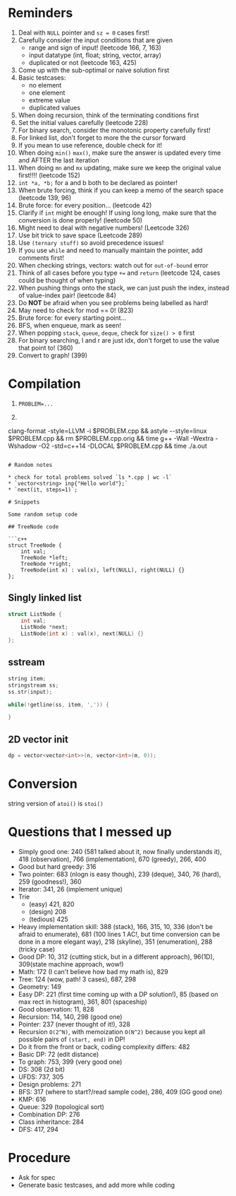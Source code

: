 # Reminders

1. Deal with `NULL` pointer and `sz = 0` cases first!
2. Carefully consider the input conditions that are given
    * range and sign of input! (leetcode 166, 7, 163)
    * input datatype (int, float; string, vector, array)
    * duplicated or not (leetcode 163, 425)
3. Come up with the sub-optimal or naive solution first
4. Basic testcases:
    * no element
    * one element
    * extreme value
    * duplicated values
5. When doing recursion, think of the terminating conditions first
6. Set the initial values carefully (leetcode 228)
7. For binary search, consider the monotonic property carefully first!
8. For linked list, don't forget to more the the cursor forward
9. If you mean to use reference, double check for it!
10. When doing `min()` `max()`, make sure the answer is updated every time and AFTER the last iteration
11. When doing `mn` and `mx` updating, make sure we keep the original value first!!!! (leetcode 152)
12. `int *a, *b;` for a and b both to be declared as pointer!
13. When brute forcing, think if you can keep a memo of the search space (leetcode 139, 96)
14. Brute force: for every position... (leetcode 42)
15. Clarify if `int` might be enough! If using long long, make sure that the conversion is done properly! (leetcode 50)
16. Might need to deal with negative numbers! (Leetcode 326)
17. Use bit trick to save space (Leetcode 289)
18. Use `(ternary stuff)` so avoid precedence issues!
19. If you use `while` and need to manually maintain the pointer, add comments first!
20. When checking strings, vectors: watch out for `out-of-bound` error
21. Think of all cases before you type `+=` and `return` (leetcode 124, cases could be thought of when typing)
22. When pushing things onto the stack, we can just push the index, instead of value-index pair! (leetcode 84)
23. Do **NOT** be afraid when you see problems being labelled as hard!
24. May need to check for mod == 0! (823)
25. Brute force: for every starting point...
26. BFS, when enqueue, mark as seen!
27. When popping `stack`, `queue`, `deque`, check for `size() > 0` first
28. For binary searching, l and r are just idx, don't forget to use the value that point to! (360)
29. Convert to graph! (399)

# Compilation

1. `PROBLEM=...`
2. ```bash
clang-format -style=LLVM -i $PROBLEM.cpp && astyle --style=linux $PROBLEM.cpp && rm $PROBLEM.cpp.orig && time g++ -Wall -Wextra -Wshadow -O2 -std=c++14 -DLOCAL $PROBLEM.cpp && time ./a.out
```

# Random notes

* check for total problems solved `ls *.cpp | wc -l`
* `vector<string> inp{"Hello world"};`
* `next(it, steps=1)`;

# Snippets

Some random setup code

## TreeNode code

```c++
struct TreeNode {
    int val;
    TreeNode *left;
    TreeNode *right;
    TreeNode(int x) : val(x), left(NULL), right(NULL) {}
};
```

## Singly linked list

```c++
struct ListNode {
    int val;
    ListNode *next;
    ListNode(int x) : val(x), next(NULL) {}
};
```

## sstream

```c++
string item;
stringstream ss;
ss.str(input);

while(!getline(ss, item, ',')) {

}
```

## 2D vector init

```c++
dp = vector<vector<int>>(n, vector<int>(m, 0));
```

# Conversion

string version of `atoi()` is `stoi()`

# Questions that I messed up

* Simply good one: 240 (581 talked about it, now finally understands it), 418 (observation), 766 (implementation), 670 (greedy), 266, 400
* Good but hard greedy: 316
* Two pointer: 683 (nlogn is easy though), 239 (deque), 340, 76 (hard), 259 (goodness!), 360
* Iterator: 341, 26 (implement unique)
* Trie
    * (easy) 421, 820
    * (design) 208
    * (tedious) 425
* Heavy implementation skill: 388 (stack), 166, 315, 10, 336 (don't be afraid to enumerate), 681 (100 lines 1 AC!, but time conversion can be done in a more elegant way), 218 (skyline), 351 (enumeration), 288 (tricky case)
* Good DP: 10, 312 (cutting stick, but in a different approach), 96(1D), 309(state machine approach, wow!)
* Math: 172 (I can't believe how bad my math is), 829
* Tree: 124 (wow, path! 3 cases), 687, 298
* Geometry: 149
* Easy DP: 221 (first time coming up with a DP solution!), 85 (based on max rect in histogram), 361, 801 (spaceship)
* Good observation: 11, 828
* Recursion: 114, 140, 298 (good one)
* Pointer: 237 (never thought of it!), 328
* Recursion `O(2^N)`, with memoization `O(N^2)` because you kept all possible pairs of `(start, end)` in DP!
* Do it from the front or back, coding complexity differs: 482
* Basic DP: 72 (edit distance)
* To graph: 753, 399 (very good one)
* DS: 308 (2d bit)
* UFDS: 737, 305
* Design problems: 271
* BFS: 317 (where to start?/read sample code), 286, 409 (GG good one)
* KMP: 616
* Queue: 329 (topological sort)
* Combination DP: 276
* Class inheritance: 284
* DFS: 417, 294

# Procedure

* Ask for spec
* Generate basic testcases, and add more while coding

